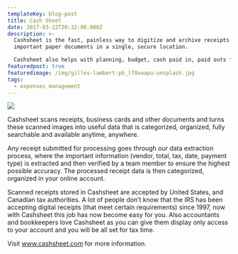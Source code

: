 ```yaml
---
templateKey: blog-post
title: Cash Sheet
date: 2017-03-22T20:32:00.000Z
description: >-
  Cashsheet is the fast, painless way to digitize and archive receipts and
  important paper documents in a single, secure location.

  Cashsheet also helps with planning, budget, cash paid in, paid outs for store and many more.
featuredpost: true
featuredimage: /img/gilles-lambert-pb_lf8vwapu-unsplash.jpg
tags:
  - expenses management
---
```

![](/img/gilles-lambert-pb_lf8vwapu-unsplash.jpg)

Cashsheet scans receipts, business cards and other documents and turns these scanned images into useful data that is categorized, organized, fully searchable and available anytime, anywhere.

Any receipt submitted for processing goes through our data extraction process, where the important information (vendor, total, tax, date, payment type) is extracted and then verified by a team member to ensure the highest possible accuracy. The processed receipt data is then categorized, organized in your online account.

Scanned receipts stored in Cashsheet are accepted by United States, and Canadian tax authorities. A lot of people don’t know that the IRS has been accepting digital receipts (that meet certain requirements) since 1997, now with Cashsheet this job has now become easy for you. Also accountants and bookkeepers love Cashsheet as you can give them display only access to your account and you will be all set for tax time.

Visit www.cashsheet.com for more information.